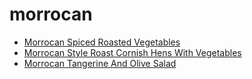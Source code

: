 # morrocan

 * [Morrocan Spiced Roasted Vegetables](../index/m/morrocan-spiced-roasted-vegetables-103071.json)
 * [Morrocan Style Roast Cornish Hens With Vegetables](../index/m/morrocan-style-roast-cornish-hens-with-vegetables-106050.json)
 * [Morrocan Tangerine And Olive Salad](../index/m/morrocan-tangerine-and-olive-salad-105972.json)

